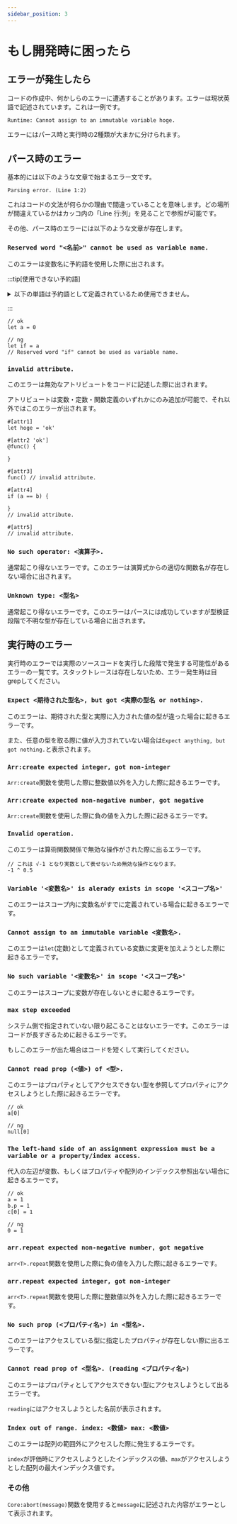```yaml
---
sidebar_position: 3
---
```


# もし開発時に困ったら

## エラーが発生したら

コードの作成中、何かしらのエラーに遭遇することがあります。エラーは現状英語で記述されています。これは一例です。

```
Runtime: Cannot assign to an immutable variable hoge.
```

エラーにはパース時と実行時の2種類が大まかに分けられます。

## パース時のエラー

基本的には以下のような文章で始まるエラー文です。

```
Parsing error. (Line 1:2)
```

これはコードの文法が何らかの理由で間違っていることを意味します。どの場所が間違えているかはカッコ内の「Line 行:列」を見ることで参照が可能です。

その他、パース時のエラーには以下のような文章が存在します。

### `Reserved word "<名前>" cannot be used as variable name.`

このエラーは変数名に予約語を使用した際に出されます。

:::tip[使用できない予約語]

<details>
  <summary>以下の単語は予約語として定義されているため使用できません。</summary>
  - null
  - true
  - false
  - each
  - for
  - loop
  - break
  - continue
  - match
  - if
  - elif
  - else
  - return
  - eval
  - var
  - let
  - exists
  - fn
  - namespace
  - meta
  - attr
  - attribute
  - static
  - class
  - struct
  - module
  - while
  - import
  - export
</details>

:::

```
// ok
let a = 0

// ng
let if = a
// Reserved word "if" cannot be used as variable name.

```

### `invalid attribute.`

このエラーは無効なアトリビュートをコードに記述した際に出されます。

アトリビュートは変数・定数・関数定義のいずれかにのみ追加が可能で、それ以外ではこのエラーが出されます。

```
#[attr1]
let hoge = 'ok'

#[attr2 'ok']
@func() {

}

#[attr3]
func() // invalid attribute.

#[attr4]
if (a == b) {

}
// invalid attribute.

#[attr5]
// invalid attribute.

```

### `No such operator: <演算子>.`

通常起こり得ないエラーです。このエラーは演算式からの適切な関数名が存在しない場合に出されます。

### `Unknown type: <型名>`

通常起こり得ないエラーです。このエラーはパースには成功していますが型検証段階で不明な型が存在している場合に出されます。

## 実行時のエラー

実行時のエラーでは実際のソースコードを実行した段階で発生する可能性があるエラーの一覧です。スタックトレースは存在しないため、エラー発生時は目grepしてください。

### `Expect <期待された型名>, but got <実際の型名 or nothing>.`

このエラーは、期待された型と実際に入力された値の型が違った場合に起きるエラーです。

また、任意の型を取る際に値が入力されていない場合は`Expect anything, but got nothing.`と表示されます。

### `Arr:create expected integer, got non-integer`

`Arr:create`関数を使用した際に整数値以外を入力した際に起きるエラーです。

### `Arr:create expected non-negative number, got negative`

`Arr:create`関数を使用した際に負の値を入力した際に起きるエラーです。

### `Invalid operation.`

このエラーは算術関数関係で無効な操作がされた際に出るエラーです。

```
// これは √-1 となり実数として表せないため無効な操作となります。
-1 ^ 0.5
```

### `Variable '<変数名>' is alerady exists in scope '<スコープ名>'`

このエラーはスコープ内に変数名がすでに定義されている場合に起きるエラーです。

### `Cannot assign to an immutable variable <変数名>.`

このエラーは`let`(定数)として定義されている変数に変更を加えようとした際に起きるエラーです。

### `No such variable '<変数名>' in scope '<スコープ名>'`

このエラーはスコープに変数が存在しないときに起きるエラーです。

### `max step exceeded`

システム側で指定されていない限り起こることはないエラーです。このエラーはコードが長すぎるために起きるエラーです。

もしこのエラーが出た場合はコードを短くして実行してください。

### `Cannot read prop (<値>) of <型>.`

このエラーはプロパティとしてアクセスできない型を参照してプロパティにアクセスしようとした際に起きるエラーです。

```
// ok
a[0]

// ng
null[0]
```

### `The left-hand side of an assignment expression must be a variable or a property/index access.`

代入の左辺が変数、もしくはプロパティや配列のインデックス参照出ない場合に起きるエラーです。

```
// ok
a = 1
b.p = 1
c[0] = 1

// ng
0 = 1
```

### `arr.repeat expected non-negative number, got negative`

`arr<T>.repeat`関数を使用した際に負の値を入力した際に起きるエラーです。

### `arr.repeat expected integer, got non-integer`

`arr<T>.repeat`関数を使用した際に整数値以外を入力した際に起きるエラーです。

### `No such prop (<プロパティ名>) in <型名>.`

このエラーはアクセスしている型に指定したプロパティが存在しない際に出るエラーです。

### `Cannot read prop of <型名>. (reading <プロパティ名>)`

このエラーはプロパティとしてアクセスできない型にアクセスしようとして出るエラーです。

`reading`にはアクセスしようとした名前が表示されます。

### `Index out of range. index: <数値> max: <数値>`

このエラーは配列の範囲外にアクセスした際に発生するエラーです。

`index`が評価時にアクセスしようとしたインデックスの値、`max`がアクセスしようとした配列の最大インデックス値です。

### その他

`Core:abort(message)`関数を使用すると`message`に記述された内容がエラーとして表示されます。
